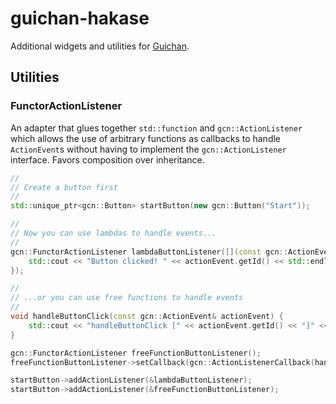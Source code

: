 guichan-hakase
==============

Additional widgets and utilities for [Guichan](http://gitorious.org/guichan). 

## Utilities ##

### FunctorActionListener ###
An adapter that glues together `std::function` and `gcn::ActionListener` which 
allows the use of arbitrary functions as callbacks to handle `ActionEvent`s 
without having to implement the `gcn::ActionListener` interface. Favors 
composition over inheritance.

```c++
//
// Create a button first
//
std::unique_ptr<gcn::Button> startButton(new gcn::Button("Start"));

//
// Now you can use lambdas to handle events...
//
gcn::FunctorActionListener lambdaButtonListener([](const gcn::ActionEvent& actionEvent) {
    std::cout << "Button clicked! " << actionEvent.getId() << std::endl;
});

//
// ...or you can use free functions to handle events
//
void handleButtonClick(const gcn::ActionEvent& actionEvent) {
    std::cout << "handleButtonClick [" << actionEvent.getId() << "]" << std::endl;
}

gcn::FunctorActionListener freeFunctionButtonListener();
freeFunctionButtonListener->setCallback(gcn::ActionListenerCallback(handleButtonClick));

startButton->addActionListener(&lambdaButtonListener);
startButton->addActionListener(&freeFunctionButtonListener);
```